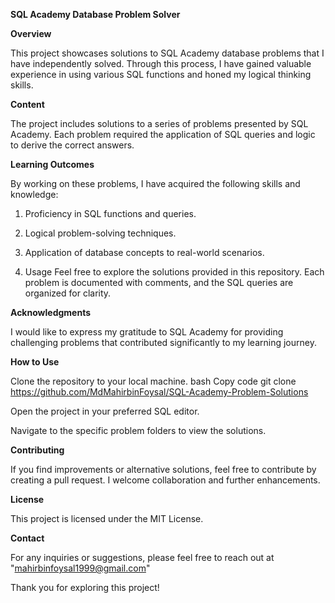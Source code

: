**SQL Academy Database Problem Solver**


**Overview**


This project showcases solutions to SQL Academy database problems that I have independently solved. Through this process, I have gained valuable experience in using various SQL functions and honed my logical thinking skills.

**Content**


The project includes solutions to a series of problems presented by SQL Academy. Each problem required the application of SQL queries and logic to derive the correct answers.

**Learning Outcomes**


By working on these problems, I have acquired the following skills and knowledge:

1. Proficiency in SQL functions and queries.

2. Logical problem-solving techniques.
3. Application of database concepts to real-world scenarios.
4. Usage
Feel free to explore the solutions provided in this repository. Each problem is documented with comments, and the SQL queries are organized for clarity.

**Acknowledgments**


I would like to express my gratitude to SQL Academy for providing challenging problems that contributed significantly to my learning journey.

**How to Use**


Clone the repository to your local machine.
bash
Copy code
git clone https://github.com/MdMahirbinFoysal/SQL-Academy-Problem-Solutions

Open the project in your preferred SQL editor.

Navigate to the specific problem folders to view the solutions.

**Contributing**


If you find improvements or alternative solutions, feel free to contribute by creating a pull request. I welcome collaboration and further enhancements.

**License**

This project is licensed under the MIT License.

**Contact**

For any inquiries or suggestions, please feel free to reach out at "mahirbinfoysal1999@gmail.com"

Thank you for exploring this project!
